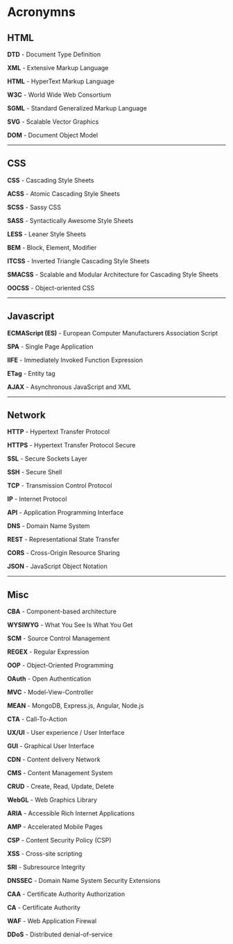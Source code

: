 # Acronymns

## HTML

**DTD** - Document Type Definition

**XML** - Extensive Markup Language

**HTML** - HyperText Markup Language

**W3C** - World Wide Web Consortium

**SGML** - Standard Generalized Markup Language

**SVG** - Scalable Vector Graphics

**DOM** - Document Object Model

---
## CSS

**CSS** - Cascading Style Sheets

**ACSS** - Atomic Cascading Style Sheets

**SCSS** - Sassy CSS

**SASS** - Syntactically Awesome Style Sheets

**LESS** - Leaner Style Sheets

**BEM** - Block, Element, Modifier

**ITCSS** - Inverted Triangle Cascading Style Sheets

**SMACSS** - Scalable and Modular Architecture for Cascading Style Sheets

**OOCSS** - Object-oriented CSS

---
## Javascript

**ECMAScript (ES)** - European Computer Manufacturers Association Script

**SPA** - Single Page Application

**IIFE** - Immediately Invoked Function Expression

**ETag** - Entity tag

**AJAX** - Asynchronous JavaScript and XML

---
## Network

**HTTP** - Hypertext Transfer Protocol 

**HTTPS** - Hypertext Transfer Protocol Secure

**SSL** - Secure Sockets Layer

**SSH** - Secure Shell

**TCP** - Transmission Control Protocol

**IP** - Internet Protocol 

**API** - Application Programming Interface

**DNS** - Domain Name System

**REST** - Representational State Transfer

**CORS** - Cross-Origin Resource Sharing

**JSON** - JavaScript Object Notation

---
## Misc

**CBA** - Component-based architecture

**WYSIWYG** - What You See Is What You Get

**SCM** - Source Control Management

**REGEX** - Regular Expression

**OOP** - Object-Oriented Programming

**OAuth** - Open Authentication

**MVC** - Model-View-Controller

**MEAN** - MongoDB, Express.js, Angular, Node.js

**CTA** - Call-To-Action

**UX/UI** - User experience / User Interface

**GUI** - Graphical User Interface

**CDN** - Content delivery Network

**CMS** - Content Management System

**CRUD** - Create, Read, Update, Delete

**WebGL** - Web Graphics Library

**ARIA** - Accessible Rich Internet Applications

**AMP** - Accelerated Mobile Pages

**CSP** - Content Security Policy (CSP)

**XSS** - Cross-site scripting

**SRI** - Subresource Integrity

**DNSSEC** -  Domain Name System Security Extensions

**CAA** - Certificate Authority Authorization

**CA** - Certificate Authority

**WAF** - Web Application Firewal

**DDoS** - Distributed denial-of-service
